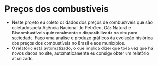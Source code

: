 # Preços dos combustíveis

- Neste projeto eu coleto os dados dos preços de combustíveis que são coletados pela Agência Nacional do Petróleo, Gás Natural e Biocombustíveis quinzenalmente e disponibilizado no site para sociedade. Faço uma análise e produzo gráficos da evolução histórica dos preços dos combustíveis no Brasil e nos municípios.
- O relatório está automatizado, o que implica dizer que toda vez que há novos dados no site, automaticamente eu consigo obter um relatório atualizado.
